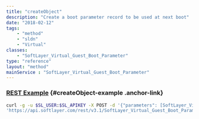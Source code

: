 ```yaml
---
title: "createObject"
description: "Create a boot parameter record to be used at next boot"
date: "2018-02-12"
tags:
    - "method"
    - "sldn"
    - "Virtual"
classes:
    - "SoftLayer_Virtual_Guest_Boot_Parameter"
type: "reference"
layout: "method"
mainService : "SoftLayer_Virtual_Guest_Boot_Parameter"
---
```


### [REST Example](#createObject-example) <a href="/article/rest/"><i class="fas fa-question"></i></a> {#createObject-example .anchor-link} 
```bash
curl -g -u $SL_USER:$SL_APIKEY -X POST -d '{"parameters": [SoftLayer_Virtual_Guest_Boot_Parameter]}' \
'https://api.softlayer.com/rest/v3.1/SoftLayer_Virtual_Guest_Boot_Parameter/createObject'
```
